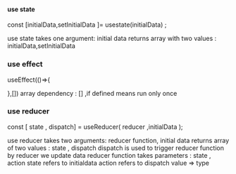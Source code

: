 #### use state
const [initialData,setInitialData ]= usestate(initialData) ;

use state takes one argument: initial data
returns array with two values : initialData,setInitialData 

### use effect
useEffect(()=>{

},[])
array dependency : [] ,if defined  means run only once


### use reducer
const [ state , dispatch] = useReducer( reducer ,initialData );

use reducer takes two arguments: reducer function, initial data
returns array of two values : state , dispatch
dispatch is used to trigger reducer function
by reducer we update data 
 reducer function takes parameters : state , action
 state refers to initialdata
 action refers to dispatch value => type
